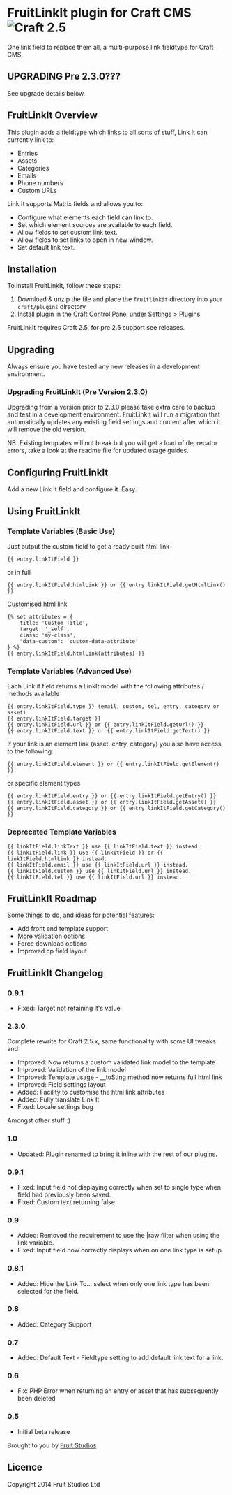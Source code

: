 # FruitLinkIt plugin for Craft CMS ![Craft 2.5](https://img.shields.io/badge/craft-2.5-red.svg?style=flat-square)

One link field to replace them all, a multi-purpose link fieldtype for Craft CMS.


## UPGRADING Pre 2.3.0???

See upgrade details below.


## FruitLinkIt Overview

This plugin adds a fieldtype which links to all sorts of stuff, Link It can currently link to:

* Entries
* Assets
* Categories
* Emails
* Phone numbers
* Custom URLs

Link It supports Matrix fields and allows you to:

* Configure what elements each field can link to.
* Set which element sources are available to each field.
* Allow fields to set custom link text.
* Allow fields to set links to open in new window.
* Set default link text.

## Installation

To install FruitLinkIt, follow these steps:

1. Download & unzip the file and place the `fruitlinkit` directory into your `craft/plugins` directory
2. Install plugin in the Craft Control Panel under Settings > Plugins

FruitLinkIt requires Craft 2.5, for pre 2.5 support see releases.

## Upgrading

Always ensure you have tested any new releases in a development environment.

### Upgrading FruitLinkIt (Pre Version 2.3.0)

Upgrading from a version prior to 2.3.0 please take extra care to backup and test in a development environment. FruitLinkIt will run a migration that automatically updates any existing field settings and content after which it will remove the old version.

NB. Existing templates will not break but you will get a load of deprecator errors, take a look at the readme file for updated usage guides.

## Configuring FruitLinkIt

Add a new Link It field and configure it. Easy.

## Using FruitLinkIt


### Template Variables (Basic Use)

Just output the custom field to get a ready built html link

    {{ entry.linkItField }}

or in full

    {{ entry.linkItField.htmlLink }} or {{ entry.linkItField.getHtmlLink() }}

Customised html link

    {% set attributes = {
        title: 'Custom Title',
        target: '_self',
        class: 'my-class',
        "data-custom": 'custom-data-attribute'
    } %}
    {{ entry.linkItField.htmlLink(attributes) }}


### Template Variables (Advanced Use)

Each Link it field returns a LinkIt model with the following attributes / methods available

    {{ entry.linkItField.type }} (email, custom, tel, entry, category or asset)
    {{ entry.linkItField.target }}
    {{ entry.linkItField.url }} or {{ entry.linkItField.getUrl() }}
    {{ entry.linkItField.text }} or {{ entry.linkItField.getText() }}

If your link is an element link (asset, entry, category) you also have access to the following:

    {{ entry.linkItField.element }} or {{ entry.linkItField.getElement() }}

or specific element types

    {{ entry.linkItField.entry }} or {{ entry.linkItField.getEntry() }}
    {{ entry.linkItField.asset }} or {{ entry.linkItField.getAsset() }}
    {{ entry.linkItField.category }} or {{ entry.linkItField.getCategory() }}

### Deprecated Template Variables

    {{ linkItField.linkText }} use {{ linkItField.text }} instead.
    {{ linkItField.link }} use {{ linkItField }} or {{ linkItField.htmlLink }} instead.
    {{ linkItField.email }} use {{ linkItField.url }} instead.
    {{ linkItField.custom }} use {{ linkItField.url }} instead.
    {{ linkItField.tel }} use {{ linkItField.url }} instead.

## FruitLinkIt Roadmap

Some things to do, and ideas for potential features:

* Add front end template support
* More validation options
* Force download options
* Improved cp field layout

## FruitLinkIt Changelog

### 0.9.1

* Fixed: Target not retaining it's value

### 2.3.0

Complete rewrite for Craft 2.5.x, same functionality with some UI tweaks and

* Improved: Now returns a custom validated link model to the template
* Improved: Validation of the link model
* Improved: Template usage - __toSting method now returns full html link
* Improved: Field settings layout
* Added: Facility to customise the html link attributes
* Added: Fully translate Link It
* Fixed: Locale settings bug

Amongst other stuff :)


### 1.0

* Updated: Plugin renamed to bring it inline with the rest of our plugins.


### 0.9.1

* Fixed: Input field not displaying correctly when set to single type when field had previously been saved.
* Fixed: Custom text returning false.

### 0.9

* Added: Removed the requirement to use the |raw filter when using the link variable.
* Fixed: Input field now correctly displays when on one link type is setup.

### 0.8.1

* Added: Hide the Link To... select when only one link type has been selected for the field.

### 0.8

* Added: Category Support

### 0.7

* Added: Default Text - Fieldtype setting to add default link text for a link.

### 0.6

* Fix: PHP Error when returning an entry or asset that has subsequently been deleted

### 0.5

* Initial beta release

Brought to you by [Fruit Studios](http://fruitstudios.co.uk)

## Licence

Copyright 2014 Fruit Studios Ltd
